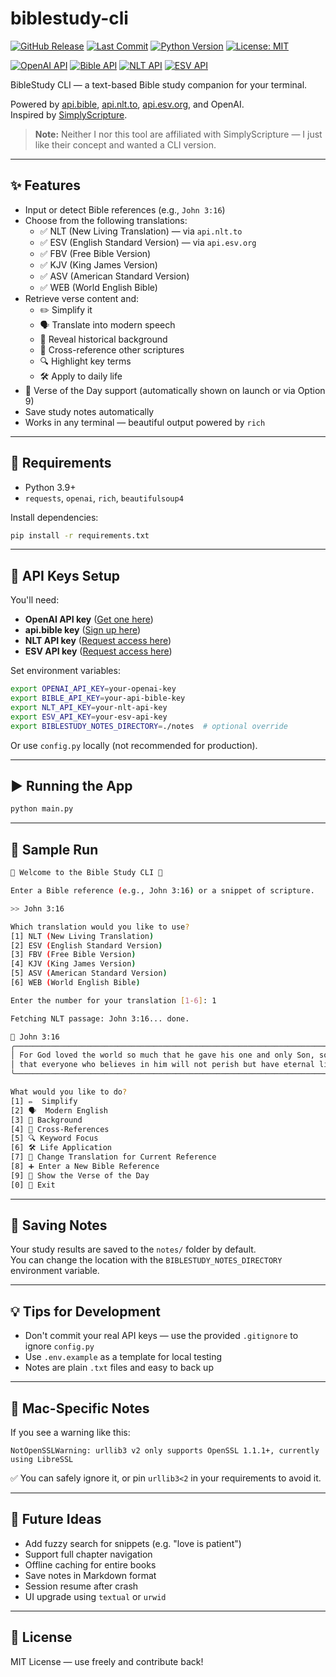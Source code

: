 # biblestudy-cli

[![GitHub Release](https://img.shields.io/github/v/release/labrack/biblestudy-cli)](https://github.com/labrack/biblestudy-cli/releases)
[![Last Commit](https://img.shields.io/github/last-commit/labrack/biblestudy-cli)](https://github.com/labrack/biblestudy-cli/commits/main)
[![Python Version](https://img.shields.io/badge/python-3.9%2B-blue)](https://www.python.org/)
[![License: MIT](https://img.shields.io/github/license/labrack/biblestudy-cli)](https://github.com/labrack/biblestudy-cli/blob/main/LICENSE)

[![OpenAI API](https://img.shields.io/badge/API-OpenAI-lightblue.svg)](https://openai.com/)
[![Bible API](https://img.shields.io/badge/API-api.bible-lightblue.svg)](https://docs.api.bible/)
[![NLT API](https://img.shields.io/badge/API-api.nlt.to-lightblue.svg)](https://api.nlt.to/)
[![ESV API](https://img.shields.io/badge/API-api.esv.org-lightblue.svg)](https://api.esv.org/)

BibleStudy CLI — a text-based Bible study companion for your terminal.

Powered by [api.bible](https://docs.api.bible/), [api.nlt.to](https://api.nlt.to), [api.esv.org](https://api.esv.org), and OpenAI.  
Inspired by [SimplyScripture](https://mysimplyscripture.com/).

> **Note:** Neither I nor this tool are affiliated with SimplyScripture — I just like their concept and wanted a CLI version.

---

## ✨ Features

- Input or detect Bible references (e.g., `John 3:16`)
- Choose from the following translations:
  - ✅ NLT (New Living Translation) — via `api.nlt.to`
  - ✅ ESV (English Standard Version) — via `api.esv.org`
  - ✅ FBV (Free Bible Version)
  - ✅ KJV (King James Version)
  - ✅ ASV (American Standard Version)
  - ✅ WEB (World English Bible)
- Retrieve verse content and:
  - ✏️ Simplify it
  - 🗣️ Translate into modern speech
  - 🏺 Reveal historical background
  - 🔗 Cross-reference other scriptures
  - 🔍 Highlight key terms
  - 🛠️ Apply to daily life
- 📅 Verse of the Day support (automatically shown on launch or via Option 9)
- Save study notes automatically
- Works in any terminal — beautiful output powered by `rich`

---

## 🚀 Requirements

- Python 3.9+
- `requests`, `openai`, `rich`, `beautifulsoup4`

Install dependencies:

```bash
pip install -r requirements.txt
```

---

## 🔐 API Keys Setup

You'll need:

- **OpenAI API key** ([Get one here](https://platform.openai.com/account/api-keys))
- **api.bible key** ([Sign up here](https://docs.api.bible/))
- **NLT API key** ([Request access here](https://api.nlt.to/))
- **ESV API key** ([Request access here](https://api.esv.org))

Set environment variables:

```bash
export OPENAI_API_KEY=your-openai-key
export BIBLE_API_KEY=your-api-bible-key
export NLT_API_KEY=your-nlt-api-key
export ESV_API_KEY=your-esv-api-key
export BIBLESTUDY_NOTES_DIRECTORY=./notes  # optional override
```

Or use `config.py` locally (not recommended for production).

---

## ▶️ Running the App

```bash
python main.py
```

---

## 💬 Sample Run

```bash
📖 Welcome to the Bible Study CLI 📖

Enter a Bible reference (e.g., John 3:16) or a snippet of scripture.

>> John 3:16

Which translation would you like to use?
[1] NLT (New Living Translation)
[2] ESV (English Standard Version)
[3] FBV (Free Bible Version)
[4] KJV (King James Version)
[5] ASV (American Standard Version)
[6] WEB (World English Bible)

Enter the number for your translation [1-6]: 1

Fetching NLT passage: John 3:16... done.

📜 John 3:16
╭────────────────────────────────────────────────────────────────────────────╮
│ For God loved the world so much that he gave his one and only Son, so     │
│ that everyone who believes in him will not perish but have eternal life.  │
╰────────────────────────────────────────────────────────────────────────────╯

What would you like to do?
[1] ✏️  Simplify
[2] 🗣️  Modern English
[3] 🏺 Background
[4] 🔗 Cross-References
[5] 🔍 Keyword Focus
[6] 🛠️ Life Application
[7] 🔄 Change Translation for Current Reference
[8] ➕ Enter a New Bible Reference
[9] 📅 Show the Verse of the Day
[0] 🚪 Exit
```

---

## 💾 Saving Notes

Your study results are saved to the `notes/` folder by default.  
You can change the location with the `BIBLESTUDY_NOTES_DIRECTORY` environment variable.

---

## 💡 Tips for Development

- Don't commit your real API keys — use the provided `.gitignore` to ignore `config.py`
- Use `.env.example` as a template for local testing
- Notes are plain `.txt` files and easy to back up

---

## 🍎 Mac-Specific Notes

If you see a warning like this:

```
NotOpenSSLWarning: urllib3 v2 only supports OpenSSL 1.1.1+, currently using LibreSSL
```

✅ You can safely ignore it, or pin `urllib3<2` in your requirements to avoid it.

---

## 🔮 Future Ideas

- Add fuzzy search for snippets (e.g. "love is patient")
- Support full chapter navigation
- Offline caching for entire books
- Save notes in Markdown format
- Session resume after crash
- UI upgrade using `textual` or `urwid`

---

## 📜 License

MIT License — use freely and contribute back!
